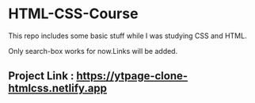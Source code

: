 # HTML-CSS-Course

This repo includes some basic stuff while I was studying CSS and HTML.

Only search-box works for now.Links will be added.

## Project Link : https://ytpage-clone-htmlcss.netlify.app
